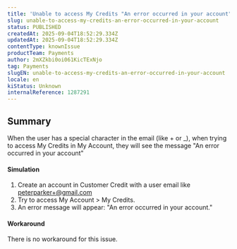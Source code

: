```yaml
---
title: 'Unable to access My Credits "An error occurred in your account"'
slug: unable-to-access-my-credits-an-error-occurred-in-your-account
status: PUBLISHED
createdAt: 2025-09-04T18:52:29.334Z
updatedAt: 2025-09-04T18:52:29.334Z
contentType: knownIssue
productTeam: Payments
author: 2mXZkbi0oi061KicTExNjo
tag: Payments
slugEN: unable-to-access-my-credits-an-error-occurred-in-your-account
locale: en
kiStatus: Unknown
internalReference: 1287291
---
```


## Summary


When the user has a special character in the email (like + or _), when trying to access My Credits in My Account, they will see the message "An error occurred in your account"


#### Simulation



1. Create an account in Customer Credit with a user email like peterparker+@gmail.com
2. Try to access My Account > My Credits.
3. An error message will appear: "An error occurred in your account."


#### Workaround


There is no workaround for this issue.


